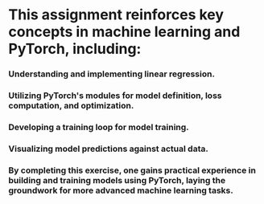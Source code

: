 # This assignment reinforces key concepts in machine learning and PyTorch, including:

### Understanding and implementing linear regression.
### Utilizing PyTorch's modules for model definition, loss computation, and optimization.
### Developing a training loop for model training.
### Visualizing model predictions against actual data.

### By completing this exercise, one gains practical experience in building and training models using PyTorch, laying the groundwork for more advanced machine learning tasks.